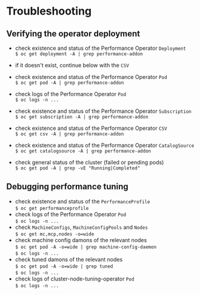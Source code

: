 # Troubleshooting

## Verifying the operator deployment

- check existence and status of the Performance Operator `Deployment`  
  `$ oc get deployment -A | grep performance-addon`
- if it doesn't exist, continue below with the `CSV`
- check existence and status of the Performance Operator `Pod`  
  `$ oc get pod -A | grep performance-addon`
- check logs of the Performance Operator `Pod`  
  `$ oc logs -n ... `

- check existence and status of the Performance Operator `Subscription`  
  `$ oc get subscription -A | grep performance-addon`
- check existence and status of the Performance Operator `CSV`  
  `$ oc get csv -A | grep performance-addon`
- check existence and status of the Performance Operator `CatalogSource`  
  `$ oc get catalogsource -A | grep performance-addon`
- check general status of the cluster (failed or pending pods)  
  `$ oc get pod -A | grep -vE "Running|Completed"`

## Debugging performance tuning

- check existence and status of the `PerformanceProfile`  
  `$ oc get performanceprofile`
- check logs of the Performance Operator `Pod`  
  `$ oc logs -n ... `
- check `MachineConfigs`, `MachineConfigPools` and `Nodes`  
  `$ oc get mc,mcp,nodes -o=wide`
- check machine config damons of the relevant nodes  
  `$ oc get pod -A -o=wide | grep machine-config-daemon`  
  `$ oc logs -n ... `
- check tuned damons of the relevant nodes  
  `$ oc get pod -A -o=wide | grep tuned`  
  `$ oc logs -n ... `  
- check logs of cluster-node-tuning-operator `Pod`  
  `$ oc logs -n ... `
